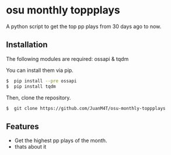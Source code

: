 
# osu monthly toppplays

A python script to get the top pp plays from 30 days ago to now.

## Installation 

The following modules are required: ossapi & tqdm

You can install them via pip.

```bash 
$  pip install --pre ossapi
$  pip install tqdm
```
Then, clone the repository.

```bash 
$  git clone https://github.com/JuanM4T/osu-monthly-toppplays
```

## Features

- Get the highest pp plays of the month.
- thats about it

  
